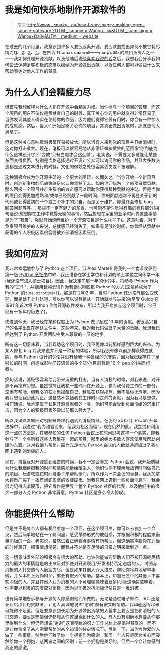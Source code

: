 # 我是如何快乐地制作开源软件的

> 原文:[http://www . snarky . ca/how-I-stay-happy-making-open-source-software？UTM _ source = Wanqu . co&UTM _ campaign = Wanqu+Daily&UTM _ medium = website](http://www.snarky.ca/how-i-stay-happy-making-open-source-software?utm_source=wanqu.co&utm_campaign=Wanqu+Daily&utm_medium=website)

在过去的几个月里，我意识到许多人要么远离开源，要么试图找出如何不被它耗尽精力[[1](http://www.drmaciver.com/2015/08/throwing-in-the-towel/)、[2](http://ryanbigg.com/2015/11/open-source-work/)、[3](https://twitter.com/jezdez/status/668745899095511040)、[4](http://nedbatchelder.com//blog/201511/funding_free_software.html)。在告诉 Thomas cas well——matplotlib 的项目负责人之一——我如何处理开源贡献，以及他随后说[他喜欢我说的话](https://twitter.com/tacaswell/status/666745357934723072)之后，我想我会分享我如何设法保持足够积极的态度以继续为开源做出贡献，以及任何人都可以做些什么来帮助表达对他人工作的赞赏。

# 为什么人们会精疲力尽

但首先我想解释为什么人们在开源中会精疲力竭。当你参与一个项目的管理，而这个项目的用户不仅仅是贡献者自己的时候，真正关心你的用户就变得非常容易了。当你发现其他人确实在使用你的作品，因为他们觉得它很有用时，你会有一种惊人的成就感。然后，当人们开始足够关心你的项目，并真正做出贡献时，那就更令人满意了。

但是这种关心意味着消极很容易被放大。所以当有人来到你的项目并开始消极时，这对你打击很大。现在，消极可以很容易地从非常轻微和微妙的范围像“你到底为什么这样设计它？”变成“只有白痴才会这么做”。老实说，不需要太多就能让某些东西变得负面，特别是当你选择通过开源让公众可以访问你的作品，并且大多数交流都是通过文本进行的时候，文化的微妙之处很容易丢失或不被理解。

这种消极会成为你开源生活的一个更大的阻碍，久而久之。当你开始一个新项目时，创造新事物的乐趣往往足以让你坚持下去。如果你开始为一个新项目做贡献，那么回报一个项目并产生影响的兴奋感可以帮助你获得那种贡献的冲动。但是当你的项目变得更加成熟和/或你已经贡献了一段时间，你的贡献通常不再是关于新的代码或获得最初的一个或三个补丁的兴奋，而是关于维护。你最终会修复 bug，回答问题等等。；那些不一定有魅力的东西，也可能不是你觉得有趣的编程部分(换句话说:想想你在工作中觉得无聊的事情，然后想想在家里的业余时间做这些事情是为了“有趣”，你就开始理解维护一个开源项目是什么样子了)。这意味着，对于负责项目维护的人来说，成就感已经消失了。如果有足够的时间，你曾经从贡献中获得的个人积极因素很容易被外部消极因素压倒。

# 我如何应对

我非常幸运地参与了 Python 这个项目。当 Alex Martelli 将我的一个食谱收录到第一版 [Python 烹饪书](http://chimera.labs.oreilly.com/books/1230000000393)中时，我正准备在学士学位和计划的硕士学位之间休学一年(我还没有进入硕士项目)。因此，我决定在那一年的休假中，将参与 Python 作为我的“工作”，并使用我的食谱作为我尝试和回报 Python 的方式(这最终成为了 Python 的`time.strptime()`)。那是在 2002 年，当时 Python 还远没有那么受欢迎，而是处于上升轨道，所以你可以说我是从一开始就参与进来的(尽管 Guido 在 1991 年首次将 Python 作为开源软件发布，所以当我开始参与这个项目时，它已经有十多年的历史了)。

快进到今天，我已经在某种程度上为 Python 做了超过 13 年的贡献。我很高兴自己的名字出现在[确认文件](https://hg.python.org/cpython/file/default/Misc/ACKS)中。这些年来，我对新代码做出了大量的贡献。我想我已经达到了 Python 开发团队中受人尊敬的一员的地步。

所有这一切意味着，当我帮助这个项目时，我不再像以前那样感到巨大的兴奋。为某人修复 bug 对我来说并不是一种新的体验，所以我没有像以前那样获得成就感。参与 Python 设计的讨论并没有给我一种曾经的兴奋感，因为我已经存在了足够长的时间，创造或影响了该语言的多个部分(目前我是 16 个 pep 的(共同)作者)。

换句话说，消极很容易给我带来沉重的打击。当有人消极的时候，对我来说，对开源不再抱有幻想。虽然微软让我花一些时间在开源上，作为我付费工作的一部分，这很有帮助，但我必须在心里提醒自己，我是在获得报酬，而不是做出贡献，因为我只想让我到此为止。这显然不包括我在工作时间之外的贡献，因为我只是想做。换句话说，我肯定属于长期开源贡献者的一类，他们可能会受到负面情绪的沉重打击，因为个人的积极因素不像以前那么强大了。

所以我试着发展应对机制来处理我遇到的消极情绪。在我的 2015 年 PyCon 开幕致辞中，我说过“我为语言而来，但我为社区而留”，现在仍然如此。我尝试和利用这一点的方法是，在我参加的任何 Python 会议上花时间思考这样一个事实，即我参与了一个将所有这些人聚集在一起的项目，那里的绝大多数人喜欢使用我帮助创建的东西。这对我很有帮助，因为光是参加 Python 会议的人数就远远超过了我在网上遇到的消极的人。

现在，每当我对开源感到沮丧的时候，我不一定会参加 Python 会议，我开始质疑为什么我继续把我的时间和情感能量给陌生人，他们似乎不理解我放弃时间做自己的项目、玩游戏或花时间陪妻子来帮助他们。所以作为一次会议的替身，我从加拿大铸币厂买了一枚有蟒蛇图案的收藏硬币。当我在网上遇到一些负面消息时，我会努力记得去拿硬币，把它看作是世界上整个 Python 社区的代表，以及他们中的很大一部分人对 Python 非常满意，Python 社区是多么令人惊叹。

# 你能提供什么帮助

但是并不是每个人都有机会参加一个项目，在这个项目中，你可以去参加一个会议，然后简单地站在一个房间里，感受某种形式的成就感，并根据积极的程度来衡量消极的一面。老实说，虽然试着正确看待事情有所帮助，但这确实需要你在适当的时候离开，把事情想清楚，而我并不总是有足够的自知之明来做到这一点。

这一切意味着外部的积极会有很大的帮助。也许你能做的帮助人们不被开源耗尽精力的最大的事情就是站出来反对那些对开源项目/开发者持否定态度的人。试图与消极的人打交道令人筋疲力尽。但是如果其他人介入进来，帮助你冷静地解释事情，并从本质上为你辩护，那会有很大的帮助。基本上，知道社区中的其他人不喜欢消极的人，并且其他人认为消极的人不可理喻意味着很多(尽管这确实意味着，你需要以积极的态度应对消极，因为以消极对抗消极仍然只是一堆消极)。

也有简单地告诉参与开源的人你感谢他们所做的。无论是通过电子邮件、IRC 还是亲自给项目的贡献者，让别人真诚地说声“谢谢”都有很大的帮助。我知道这听起来可能微不足道，但是要意识到长期为开源做出贡献的人基本上要么是在和消极的人打交道，要么是热情但仍然想从你这里得到什么的人。有人没有明确地想要从你那里得到什么，但仍然想说“谢谢”,这表明你的努力工作总体上是值得赞赏的，而不是在你修复了某人需要帮助的某个错误的特定情况下。想象一下，当你为你爱的人做了一些事情，然后他们给了你一个拥抱作为感谢，和同一个人只是因为关心而突然给你一个拥抱，这两者之间的区别；前一个拥抱是美好的，但后一个会让你感到真正的感激。